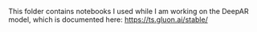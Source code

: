 This folder contains notebooks I used while I am working on the DeepAR model, which is documented here: https://ts.gluon.ai/stable/
